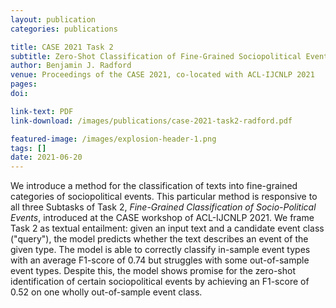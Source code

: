 ```yaml
---
layout: publication
categories: publications

title: CASE 2021 Task 2
subtitle: Zero-Shot Classification of Fine-Grained Sociopolitical Events with Transformer Models
author: Benjamin J. Radford
venue: Proceedings of the CASE 2021, co-located with ACL-IJCNLP 2021
pages: 
doi: 

link-text: PDF
link-download: /images/publications/case-2021-task2-radford.pdf 

featured-image: /images/explosion-header-1.png
tags: []
date: 2021-06-20
---
```


We introduce a method for the classification of texts into fine-grained categories of sociopolitical events. This particular method is responsive to all three Subtasks of Task 2, *Fine-Grained Classification of Socio-Political Events*, introduced at the CASE workshop of ACL-IJCNLP 2021. We frame Task 2 as textual entailment: given an input text and a candidate event class ("query"), the model predicts whether the text describes an event of the given type. The model is able to correctly classify in-sample event types with an average F1-score of 0.74 but struggles with some out-of-sample event types. Despite this, the model shows promise for the zero-shot identification of certain sociopolitical events by achieving an F1-score of 0.52 on one wholly out-of-sample event class.